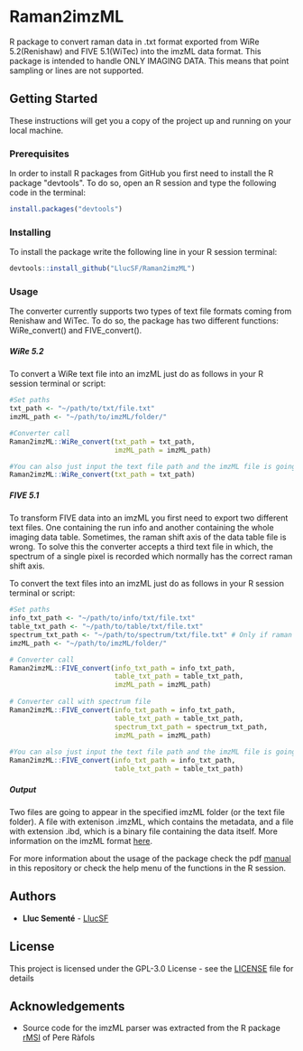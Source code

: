 # Raman2imzML

R package to convert raman data in .txt format exported from WiRe 5.2(Renishaw) and FIVE 5.1(WiTec) into the imzML data format. This package is intended to handle ONLY IMAGING DATA. This means that point sampling or lines are not supported. 

## Getting Started

These instructions will get you a copy of the project up and running on your local machine.

### Prerequisites

In order to install R packages from GitHub you first need to install the R package "devtools".
To do so, open an R session and type the following code in the terminal:

```R
install.packages("devtools")
```

### Installing

To install the package write the following line in your R session terminal:

```R
devtools::install_github("LlucSF/Raman2imzML")
```

### Usage

The converter currently supports two types of text file formats coming from Renishaw and WiTec. To do so, the package has two different functions: WiRe_convert() and FIVE_convert().

##### WiRe 5.2
To convert a WiRe text file into an imzML just do as follows in your R session terminal or script:
```R
#Set paths
txt_path <- "~/path/to/txt/file.txt"
imzML_path <- "~/path/to/imzML/folder/"

#Converter call
Raman2imzML::WiRe_convert(txt_path = txt_path,
                          imzML_path = imzML_path) 

#You can also just input the text file path and the imzML file is going to be created in the same folder
Raman2imzML::WiRe_convert(txt_path = txt_path)
```
##### FIVE 5.1
To transform FIVE data into an imzML you first need to export two different text files. One containing the run info and another containing the whole imaging data table. Sometimes, the raman shift axis of the data table file is wrong. To solve this the converter accepts a third text file in which, the spectrum of a single pixel is recorded which normally has the correct raman shift axis.

To convert the text files into an imzML just do as follows in your R session terminal or script:
```R
#Set paths
info_txt_path <- "~/path/to/info/txt/file.txt"
table_txt_path <- "~/path/to/table/txt/file.txt"
spectrum_txt_path <- "~/path/to/spectrum/txt/file.txt" # Only if raman shift axis in table is wrong
imzML_path <- "~/path/to/imzML/folder/"

# Converter call
Raman2imzML::FIVE_convert(info_txt_path = info_txt_path,
                          table_txt_path = table_txt_path,
                          imzML_path = imzML_path)
                          
# Converter call with spectrum file  
Raman2imzML::FIVE_convert(info_txt_path = info_txt_path,
                          table_txt_path = table_txt_path,
                          spectrum_txt_path = spectrum_txt_path,
                          imzML_path = imzML_path)
                          
#You can also just input the text file path and the imzML file is going to be created in the same folder
Raman2imzML::FIVE_convert(info_txt_path = info_txt_path,
                          table_txt_path = table_txt_path)
```
##### Output 
Two files are going to appear in the specified imzML folder (or the text file folder). A file with extenison .imzML, which contains the metadata, and a file with extension .ibd, which is a binary file containing the data itself. More information on the imzML format [here](https://ms-imaging.org/wp/imzml/).

For more information about the usage of the package check the pdf [manual](Raman2imzML_1.1.pdf) in this repository or check the help menu of the functions in the R session.

## Authors

* **Lluc Sementé** - [LlucSF](https://github.com/LlucSF)

## License

This project is licensed under the GPL-3.0 License - see the [LICENSE](LICENSE.md) file for details

## Acknowledgements

* Source code for the imzML parser was extracted from the R package [rMSI](https://github.com/prafols/rMSI) of Pere Ràfols
